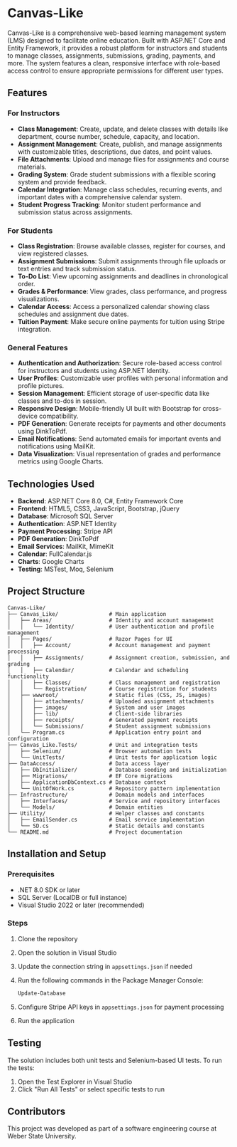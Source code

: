 # Canvas-Like

Canvas-Like is a comprehensive web-based learning management system (LMS) designed to facilitate online education. Built with ASP.NET Core and Entity Framework, it provides a robust platform for instructors and students to manage classes, assignments, submissions, grading, payments, and more. The system features a clean, responsive interface with role-based access control to ensure appropriate permissions for different user types.

## Features

### For Instructors

- **Class Management**: Create, update, and delete classes with details like department, course number, schedule, capacity, and location.
- **Assignment Management**: Create, publish, and manage assignments with customizable titles, descriptions, due dates, and point values.
- **File Attachments**: Upload and manage files for assignments and course materials.
- **Grading System**: Grade student submissions with a flexible scoring system and provide feedback.
- **Calendar Integration**: Manage class schedules, recurring events, and important dates with a comprehensive calendar system.
- **Student Progress Tracking**: Monitor student performance and submission status across assignments.

### For Students

- **Class Registration**: Browse available classes, register for courses, and view registered classes.
- **Assignment Submissions**: Submit assignments through file uploads or text entries and track submission status.
- **To-Do List**: View upcoming assignments and deadlines in chronological order.
- **Grades & Performance**: View grades, class performance, and progress visualizations.
- **Calendar Access**: Access a personalized calendar showing class schedules and assignment due dates.
- **Tuition Payment**: Make secure online payments for tuition using Stripe integration.

### General Features

- **Authentication and Authorization**: Secure role-based access control for instructors and students using ASP.NET Identity.
- **User Profiles**: Customizable user profiles with personal information and profile pictures.
- **Session Management**: Efficient storage of user-specific data like classes and to-dos in session.
- **Responsive Design**: Mobile-friendly UI built with Bootstrap for cross-device compatibility.
- **PDF Generation**: Generate receipts for payments and other documents using DinkToPdf.
- **Email Notifications**: Send automated emails for important events and notifications using MailKit.
- **Data Visualization**: Visual representation of grades and performance metrics using Google Charts.

## Technologies Used

- **Backend**: ASP.NET Core 8.0, C#, Entity Framework Core
- **Frontend**: HTML5, CSS3, JavaScript, Bootstrap, jQuery
- **Database**: Microsoft SQL Server
- **Authentication**: ASP.NET Identity
- **Payment Processing**: Stripe API
- **PDF Generation**: DinkToPdf
- **Email Services**: MailKit, MimeKit
- **Calendar**: FullCalendar.js
- **Charts**: Google Charts
- **Testing**: MSTest, Moq, Selenium

## Project Structure

```plaintext
Canvas-Like/
├── Canvas_Like/                # Main application
│   ├── Areas/                  # Identity and account management
│   │   └── Identity/           # User authentication and profile management
│   ├── Pages/                  # Razor Pages for UI
│   │   ├── Account/            # Account management and payment processing
│   │   ├── Assignments/        # Assignment creation, submission, and grading
│   │   ├── Calendar/           # Calendar and scheduling functionality
│   │   ├── Classes/            # Class management and registration
│   │   └── Registration/       # Course registration for students
│   ├── wwwroot/                # Static files (CSS, JS, images)
│   │   ├── attachments/        # Uploaded assignment attachments
│   │   ├── images/             # System and user images
│   │   ├── lib/                # Client-side libraries
│   │   ├── receipts/           # Generated payment receipts
│   │   └── Submissions/        # Student assignment submissions
│   └── Program.cs              # Application entry point and configuration
├── Canvas_Like.Tests/          # Unit and integration tests
│   ├── Selenium/               # Browser automation tests
│   └── UnitTests/              # Unit tests for application logic
├── DataAccess/                 # Data access layer
│   ├── DbInitializer/          # Database seeding and initialization
│   ├── Migrations/             # EF Core migrations
│   ├── ApplicationDbContext.cs # Database context
│   └── UnitOfWork.cs           # Repository pattern implementation
├── Infrastructure/             # Domain models and interfaces
│   ├── Interfaces/             # Service and repository interfaces
│   └── Models/                 # Domain entities
├── Utility/                    # Helper classes and constants
│   ├── EmailSender.cs          # Email service implementation
│   └── SD.cs                   # Static details and constants
└── README.md                   # Project documentation
```

## Installation and Setup

### Prerequisites

- .NET 8.0 SDK or later
- SQL Server (LocalDB or full instance)
- Visual Studio 2022 or later (recommended)

### Steps

1. Clone the repository
2. Open the solution in Visual Studio
3. Update the connection string in `appsettings.json` if needed
4. Run the following commands in the Package Manager Console:

   ```powershell
   Update-Database
   ```

5. Configure Stripe API keys in `appsettings.json` for payment processing
6. Run the application

## Testing

The solution includes both unit tests and Selenium-based UI tests. To run the tests:

1. Open the Test Explorer in Visual Studio
2. Click "Run All Tests" or select specific tests to run

## Contributors

This project was developed as part of a software engineering course at Weber State University.
